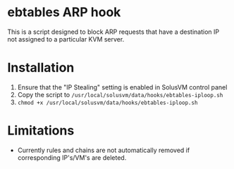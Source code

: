 # ebtables ARP hook

This is a script designed to block ARP requests that have a destination IP not assigned to a particular KVM server.

# Installation

1. Ensure that the "IP Stealing" setting is enabled in SolusVM control panel
2. Copy the script to `/usr/local/solusvm/data/hooks/ebtables-iploop.sh`
3. `chmod +x /usr/local/solusvm/data/hooks/ebtables-iploop.sh`

# Limitations

- Currently rules and chains are not automatically removed if corresponding IP's/VM's are deleted.
